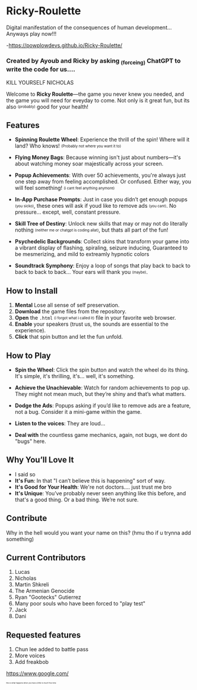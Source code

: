 # Ricky-Roulette
Digital manifestation of the consequences of human development... Anyways play now!!! 

-https://powplowdevs.github.io/Ricky-Roulette/

### Created by Ayoub and Ricky by asking <sub>(forceing)</sub> ChatGPT to write the code for us....

KILL YOURSELF NICHOLAS

Welcome to **Ricky Roulette**—the game you never knew you needed, and the game you will need for eveyday to come. Not only is it great fun, but its also <sub><sup>(probably)</sub></sup> good for your health!

## Features

- **Spinning Roulette Wheel**: Experience the thrill of the spin! Where will it land? Who knows! <sub><sup>(Probably not where you want it to)<sub><sup>

- **Flying Money Bags**: Because winning isn't just about numbers—it's about watching money soar majestically across your screen.

- **Popup Achievements**: With over 50 achievements, you're always just one step away from feeling accomplished. Or confused. Either way, you will feel something! <sub><sup>(i cant feel anything anymore)</sub></sup>

- **In-App Purchase Prompts**: Just in case you didn’t get enough popups <sub><sup>(you sicko)</sub></sup>, these ones will ask if youd like to remove ads <sub><sup>(you cant)</sub></sup>. No pressure... except, well, constant pressure.

- **Skill Tree of Destiny**: Unlock new skills that may or may not do literally nothing <sub><sup>(neither me or chatgpt is coding allat)</sub></sup>, but thats all part of the fun!

- **Psychedelic Backgrounds**: Collect skins that transform your game into a vibrant display of flashing, spiraling, seizure inducing, Guaranteed to be mesmerizing, and mild to extreamly hypnotic colors

- **Soundtrack Symphony**: Enjoy a loop of songs that play back to back to back to back to back... Your ears will thank you <sub><sup>(maybe)</sub></sup>.

## How to Install

1. **Mental** Lose all sense of self preservation.
2. **Download** the game files from the repository.
2. **Open** the `.html` <sub><sup>(i forgot what i called it)</sub></sup> file in your favorite web browser.
3. **Enable** your speakers (trust us, the sounds are essential to the experience).
4. **Click** that spin button and let the fun unfold.

## How to Play

- **Spin the Wheel**: Click the spin button and watch the wheel do its thing. It's simple, it's thrilling, it's... well, it's something.
  
- **Achieve the Unachievable**: Watch for random achievements to pop up. They might not mean much, but they’re shiny and that’s what matters.

- **Dodge the Ads**: Popups asking if you’d like to remove ads are a feature, not a bug. Consider it a mini-game within the game.

- **Listen to the voices**: They are loud... 

- **Deal with** the countless game mechanics, again, not bugs, we dont do "bugs" here.

## Why You’ll Love It

- I said so
- **It's Fun**: In that "I can’t believe this is happening" sort of way.
- **It's Good for Your Health**: We're not doctors.... just trust me bro
- **It's Unique**: You’ve probably never seen anything like this before, and that's a good thing. Or a bad thing. We’re not sure.

## Contribute
Why in the hell would you want your name on this? (hmu tho if u trynna add something)

## Current Contributors
1. Lucas
2. Nicholas
3. Martin Shkreli
4. The Armenian Genocide
5. Ryan "Gootecks" Gutierrez
6. Many poor souls who have been forced to "play test"
8. Jack
7. Dani

## Requested features
1. Chun lee added to battle pass
2. More voices
3. Add freakbob




https://www.google.com/







<sub><sub><sub><sub><sub><sub>this is what happens when you have a little to much free time</sub></sup></sub></sup></sup></sup>
